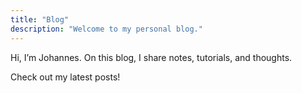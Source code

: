 ```yaml
---
title: "Blog"
description: "Welcome to my personal blog."
---
```


Hi, I’m Johannes. On this blog, I share notes, tutorials, and thoughts.

Check out my latest posts!